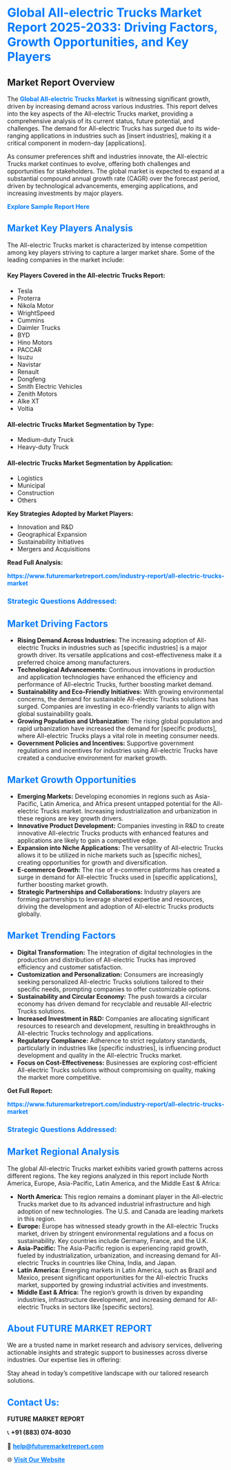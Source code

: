 <h1 style="color: #007BFF;">Global All-electric Trucks Market Report 2025-2033: Driving Factors, Growth Opportunities, and Key Players</h1>

<section id="overview">
<h2>Market Report Overview</h2>
<p>The <a href="https://www.futuremarketreport.com/industry-report/all-electric-trucks-market" style="color: #007BFF; text-decoration: none;"><strong>Global All-electric Trucks Market</strong></a> is witnessing significant growth, driven by increasing demand across various industries. This report delves into the key aspects of the All-electric Trucks market, providing a comprehensive analysis of its current status, future potential, and challenges. The demand for All-electric Trucks has surged due to its wide-ranging applications in industries such as [insert industries], making it a critical component in modern-day [applications].</p>
<p>As consumer preferences shift and industries innovate, the All-electric Trucks market continues to evolve, offering both challenges and opportunities for stakeholders. The global market is expected to expand at a substantial compound annual growth rate (CAGR) over the forecast period, driven by technological advancements, emerging applications, and increasing investments by major players.</p>
</section>

<section id="overview">
<p><a href="https://www.futuremarketreport.com/request-sample/reportId=91985" style="color: #007BFF; text-decoration: none;"><strong>Explore Sample Report Here</strong></a></p>
</section>

<section id="key-players">
<h2 style="color: #007BFF;">Market Key Players Analysis</h2>
<p>The All-electric Trucks market is characterized by intense competition among key players striving to capture a larger market share. Some of the leading companies in the market include:</p>
<h4>Key Players Covered in the All-electric Trucks Report:</h4>
<ul><li>Tesla</li><li>Proterra</li><li>Nikola Motor</li><li>WrightSpeed</li><li>Cummins</li><li>Daimler Trucks</li><li>BYD</li><li>Hino Motors</li><li>PACCAR</li><li>Isuzu</li><li>Navistar</li><li>Renault</li><li>Dongfeng</li><li>Smith Electric Vehicles</li><li>Zenith Motors</li><li>Alke XT</li><li>Voltia</li></ul>
<h4>All-electric Trucks Market Segmentation by Type:</h4>
<ul><li>Medium-duty Truck</li><li>Heavy-duty Truck</li></ul>

<h4>All-electric Trucks Market Segmentation by Application:</h4>
<ul><li>Logistics</li><li>Municipal</li><li>Construction</li><li>Others</li></ul>
<p><strong>Key Strategies Adopted by Market Players:</strong></p>
<ul>
<li>Innovation and R&D</li>
<li>Geographical Expansion</li>
<li>Sustainability Initiatives</li>
<li>Mergers and Acquisitions</li>
</ul>
</section>

<section>
<p><strong>Read Full Analysis: </strong></p><a href="https://www.futuremarketreport.com/industry-report/all-electric-trucks-market" style="color: #007BFF; text-decoration: none;"><strong>https://www.futuremarketreport.com/industry-report/all-electric-trucks-market</strong></a>
<h3 style="color: #007BFF;">Strategic Questions Addressed:</h3>
</section>

<section id="driving-factors">
<h2 style="color: #007BFF;">Market Driving Factors</h2>
<ul>
<li><strong>Rising Demand Across Industries:</strong> The increasing adoption of All-electric Trucks in industries such as [specific industries] is a major growth driver. Its versatile applications and cost-effectiveness make it a preferred choice among manufacturers.</li>
<li><strong>Technological Advancements:</strong> Continuous innovations in production and application technologies have enhanced the efficiency and performance of All-electric Trucks, further boosting market demand.</li>
<li><strong>Sustainability and Eco-Friendly Initiatives:</strong> With growing environmental concerns, the demand for sustainable All-electric Trucks solutions has surged. Companies are investing in eco-friendly variants to align with global sustainability goals.</li>
<li><strong>Growing Population and Urbanization:</strong> The rising global population and rapid urbanization have increased the demand for [specific products], where All-electric Trucks plays a vital role in meeting consumer needs.</li>
<li><strong>Government Policies and Incentives:</strong> Supportive government regulations and incentives for industries using All-electric Trucks have created a conducive environment for market growth.</li>
</ul>
</section>

<section id="growth-opportunities">
<h2 style="color: #007BFF;">Market Growth Opportunities</h2>
<ul>
<li><strong>Emerging Markets:</strong> Developing economies in regions such as Asia-Pacific, Latin America, and Africa present untapped potential for the All-electric Trucks market. Increasing industrialization and urbanization in these regions are key growth drivers.</li>
<li><strong>Innovative Product Development:</strong> Companies investing in R&D to create innovative All-electric Trucks products with enhanced features and applications are likely to gain a competitive edge.</li>
<li><strong>Expansion into Niche Applications:</strong> The versatility of All-electric Trucks allows it to be utilized in niche markets such as [specific niches], creating opportunities for growth and diversification.</li>
<li><strong>E-commerce Growth:</strong> The rise of e-commerce platforms has created a surge in demand for All-electric Trucks used in [specific applications], further boosting market growth.</li>
<li><strong>Strategic Partnerships and Collaborations:</strong> Industry players are forming partnerships to leverage shared expertise and resources, driving the development and adoption of All-electric Trucks products globally.</li>
</ul>
</section>

<section id="trending-factors">
<h2 style="color: #007BFF;">Market Trending Factors</h2>
<ul>
<li><strong>Digital Transformation:</strong> The integration of digital technologies in the production and distribution of All-electric Trucks has improved efficiency and customer satisfaction.</li>
<li><strong>Customization and Personalization:</strong> Consumers are increasingly seeking personalized All-electric Trucks solutions tailored to their specific needs, prompting companies to offer customizable options.</li>
<li><strong>Sustainability and Circular Economy:</strong> The push towards a circular economy has driven demand for recyclable and reusable All-electric Trucks solutions.</li>
<li><strong>Increased Investment in R&D:</strong> Companies are allocating significant resources to research and development, resulting in breakthroughs in All-electric Trucks technology and applications.</li>
<li><strong>Regulatory Compliance:</strong> Adherence to strict regulatory standards, particularly in industries like [specific industries], is influencing product development and quality in the All-electric Trucks market.</li>
<li><strong>Focus on Cost-Effectiveness:</strong> Businesses are exploring cost-efficient All-electric Trucks solutions without compromising on quality, making the market more competitive.</li>
</ul>
</section>

<section>
<p><strong>Get Full Report: </strong></p><a href="https://www.futuremarketreport.com/industry-report/all-electric-trucks-market" style="color: #007BFF; text-decoration: none;"><strong>https://www.futuremarketreport.com/industry-report/all-electric-trucks-market</strong></a>
<h3 style="color: #007BFF;">Strategic Questions Addressed:</h3>
</section>


<section id="regional-analysis">
<h2 style="color: #007BFF;">Market Regional Analysis</h2>
<p>The global All-electric Trucks market exhibits varied growth patterns across different regions. The key regions analyzed in this report include North America, Europe, Asia-Pacific, Latin America, and the Middle East & Africa:</p>
<ul>
<li><strong>North America:</strong> This region remains a dominant player in the All-electric Trucks market due to its advanced industrial infrastructure and high adoption of new technologies. The U.S. and Canada are leading markets in this region.</li>
<li><strong>Europe:</strong> Europe has witnessed steady growth in the All-electric Trucks market, driven by stringent environmental regulations and a focus on sustainability. Key countries include Germany, France, and the U.K.</li>
<li><strong>Asia-Pacific:</strong> The Asia-Pacific region is experiencing rapid growth, fueled by industrialization, urbanization, and increasing demand for All-electric Trucks in countries like China, India, and Japan.</li>
<li><strong>Latin America:</strong> Emerging markets in Latin America, such as Brazil and Mexico, present significant opportunities for the All-electric Trucks market, supported by growing industrial activities and investments.</li>
<li><strong>Middle East & Africa:</strong> The region’s growth is driven by expanding industries, infrastructure development, and increasing demand for All-electric Trucks in sectors like [specific sectors].</li>
</ul>
</section>

<footer>
<h2 style="color: #007BFF;">About FUTURE MARKET REPORT</h2>
<p>We are a trusted name in market research and advisory services, delivering actionable insights and strategic support to businesses across diverse industries. Our expertise lies in offering:</p>

<p>Stay ahead in today’s competitive landscape with our tailored research solutions.</p>

<h2 style="color: #007BFF;">Contact Us:</h2>
<p><strong>FUTURE MARKET REPORT</strong></p>
<p>📞 <strong>+91 (883) 074-8030</strong></p>
<p>📧 <strong><a href="mailto:help@futuremarketreport.com" style="color: #007BFF;">help@futuremarketreport.com</a></strong></p>
<p>🌐 <strong><a href="https://www.futuremarketreport.com/" style="color: #007BFF;">Visit Our Website</a></strong></p>
</footer>